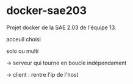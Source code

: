 # docker-sae203
Projet docker de la SAE 2.03 de l'équipe 13.

acceuil choisi

solo
ou 
multi

-> serveur qui tourne en boucle indépendament

-> client : rentre l'ip de l'host

